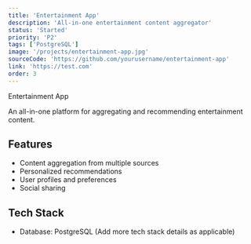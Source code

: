 ```yaml
---
title: 'Entertainment App'
description: 'All-in-one entertainment content aggregator'
status: 'Started'
priority: 'P2'
tags: ['PostgreSQL']
image: '/projects/entertainment-app.jpg'
sourceCode: 'https://github.com/yourusername/entertainment-app'
link: 'https://test.com'
order: 3
---
```


Entertainment App

An all-in-one platform for aggregating and recommending entertainment content.

## Features

- Content aggregation from multiple sources
- Personalized recommendations
- User profiles and preferences
- Social sharing

## Tech Stack

- Database: PostgreSQL (Add more tech stack details as applicable)
